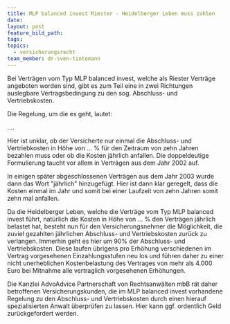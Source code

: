 ```yaml
---
title: MLP balanced invest Riester - Heidelberger Leben muss zahlen
date:
layout: post
feature_bild_path:
tags:
topics:
  - versicherungsrecht
team_member: dr-sven-tintemann
---
```



Bei Vertr&auml;gen vom Typ MLP balanced invest, welche als Riester Vertr&auml;ge angeboten worden sind, gibt es zum Teil eine in zwei Richtungen auslegbare Vertragsbedingung zu den sog. Abschluss- und Vertriebskosten.

Die Regelung, um die es geht, lautet:

....

Hier ist unklar, ob der Versicherte nur einmal die Abschluss- und Vertriebkosten in H&ouml;he von ... % f&uuml;r den Zeitraum von zehn Jahren bezahlen muss oder ob die Kosten j&auml;hrlich anfallen. Die doppeldeutige Formulierung taucht vor allem in Vertr&auml;gen aus dem Jahr 2002 auf.

In einigen sp&auml;ter abgeschlossenen Vertr&auml;gen aus dem Jahr 2003 wurde dann das Wort "j&auml;hrlich" hinzugef&uuml;gt. Hier ist dann klar geregelt, dass die Kosten einmal im Jahr und somit bei einer Laufzeit von zehn Jahren somit zehn mal anfallen.

Da die Heidelberger Leben, welche die Vertr&auml;ge vom Typ MLP balanced invest f&uuml;hrt, nat&uuml;rlich die Kosten in H&ouml;he von ... % den Vertr&auml;gen j&auml;hrlich belastet hat, besteht nun f&uuml;r den Versicherungsnehmer die M&ouml;glichkeit, die zuviel gezahlten j&auml;hrlichen Abschluss- und Vertriebskosten zur&uuml;ck zu verlangen. Immerhin geht es hier um 90% der Abschluss- und Vertriebskosten. Diese laufen &uuml;brigens pro Erh&ouml;hung verschiedenen im Vertrag vorgesehenen Einzahlungsstufen neu los und f&uuml;hren daher zu einer nicht unerheblichen Kostenbelastung des Vertrages von mehr als 4.000 Euro bei Mitnahme alle vertraglich vorgesehenen Erh&ouml;hungen.

Die Kanzlei AdvoAdvice Partnerschaft von Rechtsanw&auml;lten mbB r&auml;t daher betroffenen Versicherungskunden, die im MLP balanced invest vorhandene Regelung zu den Abschluss- und Vertriebskosten durch einen hierauf spezialisierten Anwalt &uuml;berpr&uuml;fen zu lassen. Hier kann ggf. ordentlich Geld zur&uuml;ckgefordert werden.